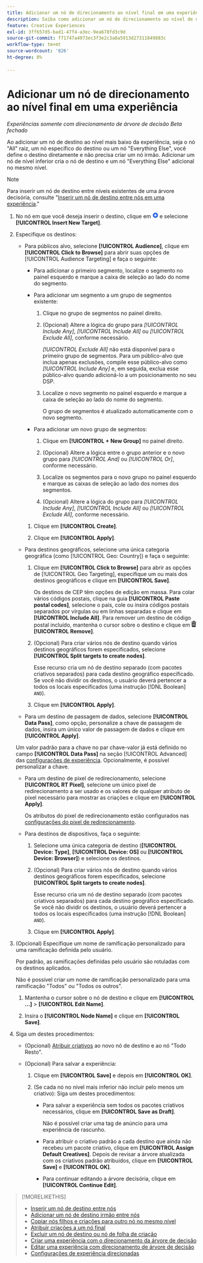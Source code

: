 ```yaml
---
title: Adicionar um nó de direcionamento ao nível final em uma experiência
description: Saiba como adicionar um nó de direcionamento ao nível de destino final de uma experiência de anúncio.
feature: Creative Experiences
exl-id: 3ff657d5-bad1-47f4-a3ec-9ea678fd3c9d
source-git-commit: f71747a4973ec3f3e2c3a8a5913d27311849883c
workflow-type: tm+mt
source-wordcount: '826'
ht-degree: 0%

---
```


# Adicionar um nó de direcionamento ao nível final em uma experiência

*Experiências somente com direcionamento de árvore de decisão*
*Beta fechado*

Ao adicionar um nó de destino ao nível mais baixo da experiência, seja o nó &quot;All&quot; raiz, um nó específico do destino ou um nó &quot;Everything Else&quot;, você define o destino diretamente e não precisa criar um nó irmão. Adicionar um nó de nível inferior cria o nó de destino e um nó &quot;Everything Else&quot; adicional no mesmo nível.

>[!NOTE]
>
>Para inserir um nó de destino entre níveis existentes de uma árvore decisória, consulte &quot;[Inserir um nó de destino entre nós em uma experiência](experience-target-node-add-inner.md).&quot;

<!-- 1. [ways to get to the decision tree] -->

1. No nó em que você deseja inserir o destino, clique em ![Adicionar](/help/creative/assets/add.png "Adicionar") e selecione **[!UICONTROL Insert New Target]**.

1. Especifique os destinos:

   * Para públicos alvo, selecione **[!UICONTROL Audience]**, clique em **[!UICONTROL Click to Browse]** para abrir suas opções de [!UICONTROL Audience Targeting] e faça o seguinte:

      * Para adicionar o primeiro segmento, localize o segmento no painel esquerdo e marque a caixa de seleção ao lado do nome do segmento.

      * Para adicionar um segmento a um grupo de segmentos existente:

         1. Clique no grupo de segmentos no painel direito.

         1. (Opcional) Altere a lógica do grupo para *[!UICONTROL Include Any]*, *[!UICONTROL Include All]* ou *[!UICONTROL Exclude All]*, conforme necessário.

            *[!UICONTROL Exclude All]* não está disponível para o primeiro grupo de segmentos. Para um público-alvo que inclua apenas exclusões, compile esse público-alvo como *[!UICONTROL Include Any]* e, em seguida, exclua esse público-alvo quando adicioná-lo a um posicionamento no seu DSP.

         1. Localize o novo segmento no painel esquerdo e marque a caixa de seleção ao lado do nome do segmento.

            O grupo de segmentos é atualizado automaticamente com o novo segmento.

      * Para adicionar um novo grupo de segmentos:

         1. Clique em **[!UICONTROL + New Group]** no painel direito.

         1. (Opcional) Altere a lógica entre o grupo anterior e o novo grupo para *[!UICONTROL And]* ou *[!UICONTROL Or]*, conforme necessário.

         1. Localize os segmentos para o novo grupo no painel esquerdo e marque as caixas de seleção ao lado dos nomes dos segmentos.

         1. (Opcional) Altere a lógica do grupo para *[!UICONTROL Include Any]*, *[!UICONTROL Include All]* ou *[!UICONTROL Exclude All]*, conforme necessário.

      1. Clique em **[!UICONTROL Create]**.

      1. Clique em **[!UICONTROL Apply]**.

   * Para destinos geográficos, selecione uma única categoria geográfica (como [!UICONTROL Geo: Country]) e faça o seguinte:

      1. Clique em **[!UICONTROL Click to Browse]** para abrir as opções de [!UICONTROL Geo Targeting], especifique um ou mais dos destinos geográficos e clique em **[!UICONTROL Save]**.

         Os destinos de CEP têm opções de edição em massa. Para colar vários códigos postais, clique na guia **[!UICONTROL Paste postal codes]**, selecione o país, cole ou insira códigos postais separados por vírgulas ou em linhas separadas e clique em **[!UICONTROL Include All]**. Para remover um destino de código postal incluído, mantenha o cursor sobre o destino e clique em ![Remover](/help/creative/assets/delete.png "Remover") **[!UICONTROL Remove]**.

      1. (Opcional) Para criar vários nós de destino quando vários destinos geográficos forem especificados, selecione **[!UICONTROL Split targets to create nodes]**.

         Esse recurso cria um nó de destino separado (com pacotes criativos separados) para cada destino geográfico especificado. Se você não dividir os destinos, o usuário deverá pertencer a todos os locais especificados (uma instrução [!DNL Boolean] `AND`).

      1. Clique em **[!UICONTROL Apply]**.

   * Para um destino de passagem de dados, selecione **[!UICONTROL Data Pass]**, como opção, personalize a chave de passagem de dados, insira um único valor de passagem de dados e clique em **[!UICONTROL Apply]**.

   Um valor padrão para a chave no par chave-valor já está definido no campo **[!UICONTROL Data Pass]** na seção [!UICONTROL Advanced] das [configurações de experiência](experience-settings-targeting.md). Opcionalmente, é possível personalizar a chave.

   * Para um destino de pixel de redirecionamento, selecione **[!UICONTROL RT Pixel]**, selecione um único pixel de redirecionamento a ser usado e os valores de qualquer atributo de pixel necessário para mostrar as criações e clique em **[!UICONTROL Apply]**.

     Os atributos do pixel de redirecionamento estão configurados nas [configurações do pixel de redirecionamento](/help/creative/pixels/retargeting-pixel-manage.md).

   * Para destinos de dispositivos, faça o seguinte:

      1. Selecione uma única categoria de destino (**[!UICONTROL Device: Type]**, **[!UICONTROL Device: OS]** ou **[!UICONTROL Device: Browser]**) e selecione os destinos.

      1. (Opcional) Para criar vários nós de destino quando vários destinos geográficos forem especificados, selecione **[!UICONTROL Split targets to create nodes]**.

         Esse recurso cria um nó de destino separado (com pacotes criativos separados) para cada destino geográfico especificado. Se você não dividir os destinos, o usuário deverá pertencer a todos os locais especificados (uma instrução [!DNL Boolean] `AND`).

      1. Clique em **[!UICONTROL Apply]**.

1. (Opcional) Especifique um nome de ramificação personalizado para uma ramificação definida pelo usuário.

   Por padrão, as ramificações definidas pelo usuário são rotuladas com os destinos aplicados.

   Não é possível criar um nome de ramificação personalizado para uma ramificação &quot;Todos&quot; ou &quot;Todos os outros&quot;.

   1. Mantenha o cursor sobre o nó de destino e clique em **[!UICONTROL ...]** > **[!UICONTROL Edit Name]**.

   1. Insira o **[!UICONTROL Node Name]** e clique em **[!UICONTROL Save]**.

1. Siga um destes procedimentos:

   * (Opcional) [Atribuir criativos](experience-assign-creative-bundles.md) ao novo nó de destino e ao nó &quot;Todo Resto&quot;.

   * (Opcional) Para salvar a experiência:

      1. Clique em **[!UICONTROL Save]** e depois em **[!UICONTROL OK]**.

      1. (Se cada nó no nível mais inferior não incluir pelo menos um criativo): Siga um destes procedimentos:

         * Para salvar a experiência sem todos os pacotes criativos necessários, clique em **[!UICONTROL Save as Draft]**.

           Não é possível criar uma tag de anúncio para uma experiência de rascunho.

         * Para atribuir o criativo padrão a cada destino que ainda não recebeu um pacote criativo, clique em **[!UICONTROL Assign Default Creatives]**. Depois de revisar a árvore atualizada com os criativos padrão atribuídos, clique em **[!UICONTROL Save]** e **[!UICONTROL OK]**.

         * Para continuar editando a árvore decisória, clique em **[!UICONTROL Continue Edit]**.

>[!MORELIKETHIS]
>
>* [Inserir um nó de destino entre nós](experience-target-node-add-inner.md)
>* [Adicionar um nó de destino irmão entre nós](experience-target-node-add-sibling.md)
>* [Copiar nós filhos e criações para outro nó no mesmo nível](experience-target-node-copy.md)
>* [Atribuir criações a um nó final](experience-assign-creative-bundles.md)
>* [Excluir um nó de destino ou nó de folha de criação](/help/creative/experiences/experience-target-node-delete.md)
>* [Criar uma experiência com o direcionamento da árvore de decisão](experience-create-targeting.md)
>* [Editar uma experiência com direcionamento de árvore de decisão](experience-edit-targeting.md)
>* [Configurações de experiência direcionadas](experience-settings-targeting.md)
